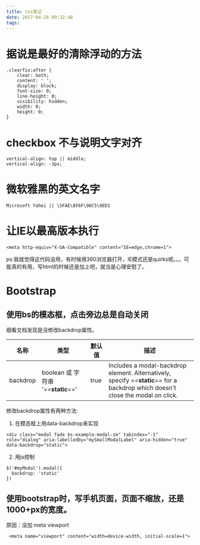 ```yaml
---
title: css笔记
date: 2017-04-26 09:32:48
tags:
---
```

# 据说是最好的清除浮动的方法


```
.clearfix:after {
    clear: both;
    content: ' ';
    display: block;
    font-size: 0;
    line-height: 0;
    visibility: hidden;
    width: 0;
    height: 0;
}
```

# checkbox 不与说明文字对齐


```
vertical-align: top || middle;
vertical-align: -3px;
```

# 微软雅黑的英文名字

```
Microsoft Yahei || \5FAE\8F6F\96C5\9ED1
```

# 让IE以最高版本执行

```
<meta http-equiv="X-UA-Compatible" content="IE=edge,chrome=1">
```
ps:我就觉得这代码没用，有时候用360浏览器打开，IE模式还是quirks呢。。。可能真的有用，写html的时候还是加上吧，就当是心理安慰了。

# Bootstrap

## 使用bs的模态框，点击旁边总是自动关闭

细看文档发现是没修改backdrop属性。

名称 | 类型 | 默认值 | 描述
---|---|---|---
backdrop|boolean 或 字符串 '==**static**==' |true|Includes a modal-backdrop element. Alternatively, specify ==**static**== for a backdrop which doesn't close the modal on click.

修改backdrop属性有两种方法:
1. 在模态框上用data-backdrop来实现

```
<div class="modal fade bs-example-modal-sm" tabindex="-1" role="dialog" aria-labelledby="mySmallModalLabel" aria-hidden="true"  data-backdrop="static">
```
2. 用js控制

```
$('#myModal').modal({
  backdrop: 'static'
})
```

## 使用bootstrap时，写手机页面，页面不缩放，还是1000+px的宽度。
原因：没加 meta viewport

```
 <meta name="viewport" content="width=device-width, initial-scale=1">
```



